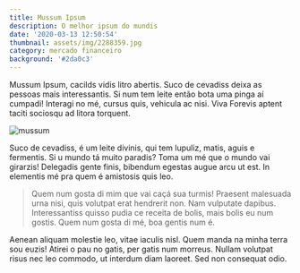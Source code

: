 ```yaml
---
title: Mussum Ipsum
description: O melhor ipsum do mundis
date: '2020-03-13 12:50:54'
thumbnail: assets/img/2288359.jpg
category: mercado financeiro
background: '#2da0c3'
---
```

<!--StartFragment-->

Mussum Ipsum, cacilds vidis litro abertis. Suco de cevadiss deixa as pessoas mais interessantis. Si num tem leite então bota uma pinga aí cumpadi! Interagi no mé, cursus quis, vehicula ac nisi. Viva Forevis aptent taciti sociosqu ad litora torquent.

![](assets/img/2288359.jpg "mussum")

Suco de cevadiss, é um leite divinis, qui tem lupuliz, matis, aguis e fermentis. Si u mundo tá muito paradis? Toma um mé que o mundo vai girarzis! Delegadis gente finis, bibendum egestas augue arcu ut est. In elementis mé pra quem é amistosis quis leo.

> Quem num gosta di mim que vai caçá sua turmis! Praesent malesuada urna nisi, quis volutpat erat hendrerit non. Nam vulputate dapibus. Interessantiss quisso pudia ce receita de bolis, mais bolis eu num gostis. Quem num gosta di mé, boa gentis num é.

Aenean aliquam molestie leo, vitae iaculis nisl. Quem manda na minha terra sou euzis! Atirei o pau no gatis, per gatis num morreus. Nullam volutpat risus nec leo commodo, ut interdum diam laoreet. Sed non consequat odio.